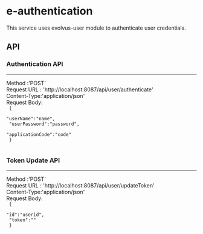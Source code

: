 # e-authentication

This service uses evolvus-user module to authenticate user credentials. <br/>

## API
### Authentication API
------------------------
Method :'POST'<br/>
Request URL : 'http://localhost:8087/api/user/authenticate'<br/>
Content-Type:'application/json'<br/>
Request Body:<br/>
<code>
{<br/>
	"userName":"name",<br/>
	"userPassword":"password",<br/>
	"applicationCode":"code"<br/>
}<br/>
 </code>
 
 ### Token Update API
 ---------------------
Method :'POST'<br/>
Request URL : 'http://localhost:8087/api/user/updateToken'<br/>
Content-Type:'application/json'<br/>
Request Body:<br/>
<code>
{<br/>
	"id":"userid",<br/>
	"token":"<Your Token>"<br/>
}<br/>
 </code>

